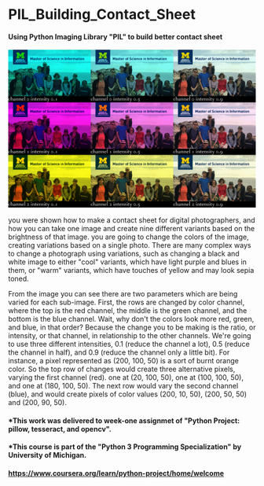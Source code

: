 # PIL_Building_Contact_Sheet
#### Using Python Imaging Library "PIL" to build better contact sheet

<img src="output_image.png" alt="Output" width="800"/>

you were shown how to make a contact sheet for digital photographers, and how you can take one image and create nine different variants based on the brightness of that image. you are going to change the colors of the image, creating variations based on a single photo. There are many complex ways to change a photograph using variations, such as changing a black and white image to either "cool" variants, which have light purple and blues in them, or "warm" variants, which have touches of yellow and may look sepia toned.

From the image you can see there are two parameters which are being varied for each sub-image. First, the rows are changed by color channel, where the top is the red channel, the middle is the green channel, and the bottom is the blue channel. Wait, why don't the colors look more red, green, and blue, in that order? Because the change you to be making is the ratio, or intensity, or that channel, in relationship to the other channels. We're going to use three different intensities, 0.1 (reduce the channel a lot), 0.5 (reduce the channel in half), and 0.9 (reduce the channel only a little bit).
For instance, a pixel represented as (200, 100, 50) is a sort of burnt orange color. So the top row of changes would create three alternative pixels, varying the first channel (red). one at (20, 100, 50), one at (100, 100, 50), and one at (180, 100, 50). The next row would vary the second channel (blue), and would create pixels of color values (200, 10, 50), (200, 50, 50) and (200, 90, 50).


#### *This work was delivered to week-one assignmet of "Python Project: pillow, tesseract, and opencv". 
#### *This course is part of the "Python 3 Programming Specialization" by University of Michigan.
#### https://www.coursera.org/learn/python-project/home/welcome
